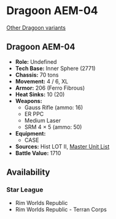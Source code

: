 # Dragoon AEM-04

[Other Dragoon variants](../dragoon.md)

## Dragoon AEM-04
- **Role:** Undefined
- **Tech Base:** Inner Sphere (2771)
- **Chassis:** 70 tons
- **Movement:** 4 / 6, XL
- **Armor:** 206 (Ferro Fibrous)
- **Heat Sinks:** 10 (20)
- **Weapons:**
  - Gauss Rifle (ammo: 16)
  - ER PPC
  - Medium Laser
  - SRM 4 × 5 (ammo: 50)
- **Equipment:**
  - CASE
- **Sources:** Hist LOT II, [Master Unit List](http://masterunitlist.info/Unit/Details/6783/dragoon-aem-04)
- **Battle Value:** 1710

## Availability

### Star League
- Rim Worlds Republic
- Rim Worlds Republic - Terran Corps

